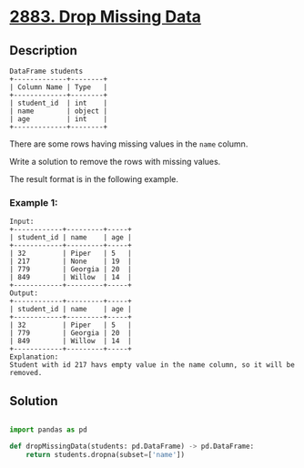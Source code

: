 # [2883. Drop Missing Data](https://leetcode.com/problems/drop-missing-data/description/?envType=study-plan-v2&envId=introduction-to-pandas&lang=pythondata)

## Description

```
DataFrame students
+-------------+--------+
| Column Name | Type   |
+-------------+--------+
| student_id  | int    |
| name        | object |
| age         | int    |
+-------------+--------+
```

There are some rows having missing values in the `name` column.

Write a solution to remove the rows with missing values.

The result format is in the following example.

### Example 1:

```
Input:
+------------+---------+-----+
| student_id | name    | age |
+------------+---------+-----+
| 32         | Piper   | 5   |
| 217        | None    | 19  |
| 779        | Georgia | 20  |
| 849        | Willow  | 14  |
+------------+---------+-----+
Output:
+------------+---------+-----+
| student_id | name    | age |
+------------+---------+-----+
| 32         | Piper   | 5   |
| 779        | Georgia | 20  | 
| 849        | Willow  | 14  | 
+------------+---------+-----+
Explanation: 
Student with id 217 havs empty value in the name column, so it will be removed.
```

## Solution

```python

import pandas as pd

def dropMissingData(students: pd.DataFrame) -> pd.DataFrame:
    return students.dropna(subset=['name'])
```

